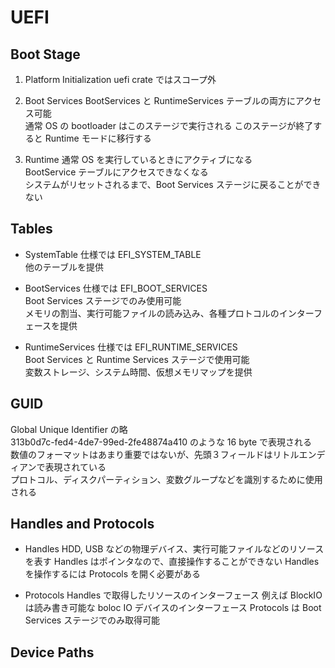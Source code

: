 # UEFI

## Boot Stage
1. Platform Initialization
uefi crate ではスコープ外

2. Boot Services
BootServices と RuntimeServices テーブルの両方にアクセス可能  
通常 OS の bootloader はこのステージで実行される
このステージが終了すると Runtime モードに移行する

3. Runtime
通常 OS を実行しているときにアクティブになる  
BootService テーブルにアクセスできなくなる  
システムがリセットされるまで、Boot Services ステージに戻ることができない

## Tables
* SystemTable
仕様では EFI_SYSTEM_TABLE  
他のテーブルを提供  

* BootServices
仕様では EFI_BOOT_SERVICES  
Boot Services ステージでのみ使用可能  
メモリの割当、実行可能ファイルの読み込み、各種プロトコルのインターフェースを提供  

* RuntimeServices
仕様では EFI_RUNTIME_SERVICES  
Boot Services と Runtime Services ステージで使用可能  
変数ストレージ、システム時間、仮想メモリマップを提供  

## GUID
Global Unique Identifier の略  
313b0d7c-fed4-4de7-99ed-2fe48874a410 のような 16 byte で表現される  
数値のフォーマットはあまり重要ではないが、先頭３フィールドはリトルエンディアンで表現されている  
プロトコル、ディスクパーティション、変数グループなどを識別するために使用される  

## Handles and Protocols
* Handles
HDD, USB などの物理デバイス、実行可能ファイルなどのリソースを表す
Handles はポインタなので、直接操作することができない
Handles を操作するには Protocols を開く必要がある

* Protocols
Handles で取得したリソースのインターフェース
例えば BlockIO は読み書き可能な boloc IO デバイスのインターフェース
Protocols は Boot Services ステージでのみ取得可能

## Device Paths

